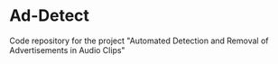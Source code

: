# Ad-Detect
Code repository for the project "Automated Detection and Removal of Advertisements in Audio Clips"
